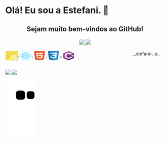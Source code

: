 # Olá! Eu sou a Estefani. 👋
## <p align="center"> Sejam muito bem-vindos ao GitHub!</p>
<div align="center">
  <a href="https://github.com/Estefani-prog">
  <img height="180em" src="https://github-readme-stats.vercel.app/api?username=Estefani-prog&show_icons=true&theme=dracula&include_all_commits=true&count_private=true"/>
  <img height="180em" src="https://github-readme-stats.vercel.app/api/top-langs/?username=Estefani-prog&layout=compact&langs_count=7&theme=dracula"/>
</div>
  
  <div style="display: inline_block"><br>
  <img align="center" alt="Estefani-Js" height="30" width="40" src="https://raw.githubusercontent.com/devicons/devicon/master/icons/javascript/javascript-plain.svg">
  <img align="center" alt="Estefani-React" height="30" width="40" src="https://raw.githubusercontent.com/devicons/devicon/master/icons/react/react-original.svg">
  <img align="center" alt="Estefani-HTML" height="30" width="40" src="https://raw.githubusercontent.com/devicons/devicon/master/icons/html5/html5-original.svg">
  <img align="center" alt="Estefani-CSS" height="30" width="40" src="https://raw.githubusercontent.com/devicons/devicon/master/icons/css3/css3-original.svg">.
  <img align="center" alt="Estefani-Csharp" height="30" width="40" src="https://raw.githubusercontent.com/devicons/devicon/master/icons/csharp/csharp-original.svg">

  <img align="right" alt="Estefani-..p..ic." height="150" style="border-radius:50px;" src="https://scontent-gig2-1.xx.fbcdn.net/v/t1.6435-9/120721005_3316488311770807_3395540966454858854_n.jpg?_nc_cat=109&ccb=1-5&_nc_sid=174925&_nc_eui2=AeH139yd387eBna14e4hsu_8bNfA0jvQtfZs18DSO9C19pHg1ApZOAFikdBht8VG-mx0XvlNi60cBy3_6Q1a7H6W&_nc_ohc=wkBGwkH5Fa4AX9ycrt4&_nc_ht=scontent-gig2-1.xx&oh=00_AT9fO-yrydG20UNpmfOygHsyRMZLbT4w_F-NSplsB6A0Sg&oe=626D00A2">
</div>
  
   
## 
<div> 
  
  <a href = "mailto:fannemonteiro95@gmail.com"><img src="https://img.shields.io/badge/-Gmail-%23333?style=for-the-badge&logo=gmail&logoColor=white" target="_blank"></a>
  <a href="https://www.linkedin.com/in/estefani-bonif%C3%A1cio-5b4a44211/" target="_blank"><img src="https://img.shields.io/badge/-LinkedIn-%230077B5?style=for-the-badge&logo=linkedin&logoColor=white" target="_blank"></a> 
 
  ![Snake animation](https://github.com/rafaballerini/rafaballerini/blob/output/github-contribution-grid-snake.svg)
 
</div>
